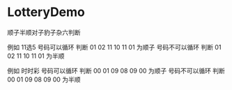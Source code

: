 # LotteryDemo
顺子半顺对子豹子杂六判断


例如 11选5
号码可以循环    判断    01 02 11      10 11 01 为顺子 
号码不可以循环  判断    01 02 11      10 11 01 为半顺

例如 时时彩 
号码可以循环    判断    00 01 09      08 09 00 为顺子 
号码不可以循环  判断    00 01 09      08 09 00 为半顺
